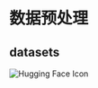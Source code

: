 # 数据预处理
##  datasets
![Hugging Face Icon](https://huggingface.co/front/assets/huggingface_logo.svg)

